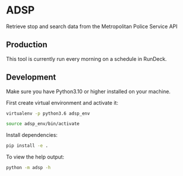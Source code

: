 # ADSP

Retrieve stop and search data from the Metropolitan Police Service API

## Production

This tool is currently run every morning on a schedule in RunDeck.

## Development

Make sure you have Python3.10 or higher installed on your machine.

First create virtual environment and activate it:

```bash
virtualenv -p python3.6 adsp_env

source adsp_env/bin/activate
```

Install dependencies:

```bash
pip install -e .
```

To view the help output:

```bash
python -m adsp -h
```
